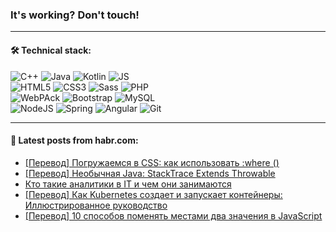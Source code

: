 ### It's working? Don't touch!

---

#### 🛠️ Technical stack:

![C++](https://img.shields.io/badge/C++-informational?logo=c%2B%2B&style=flat&logoColor=white&color=9C033A)
![Java](https://img.shields.io/badge/Java-informational?logo=java&style=flat&logoColor=white&color=007396)
![Kotlin](https://img.shields.io/badge/Kotlin-informational?logo=Kotlin&style=flat&logoColor=white&color=0095D5)
![JS](https://img.shields.io/badge/JS-informational?logo=javaScript&style=flat&logoColor=black&color=F7Df1E) <br>
![HTML5](https://img.shields.io/badge/HTML5-informational?logo=html5&style=flat&logoColor=white&color=E34F26)
![CSS3](https://img.shields.io/badge/CSS3-informational?logo=css3&style=flat&logoColor=white&color=157286)
![Sass](https://img.shields.io/badge/Saas-informational?logo=sass&style=flat&logoColor=white&color=hotpink)
![PHP](https://img.shields.io/badge/PHP-informational?logo=php&style=flat&logoColor=white&color=777BB4) <br>
![WebPAck](https://img.shields.io/badge/WebPack-informational?logo=webPack&style=flat&logoColor=white&color=FF6F00)
![Bootstrap](https://img.shields.io/badge/Bootstrap-informational?logo=Bootstrap&style=flat&logoColor=white&color=7952B3)
![MySQL](https://img.shields.io/badge/MySQL-informational?logo=MySQL&style=flat&logoColor=white&color=00f) <br>
![NodeJS](https://img.shields.io/badge/NodeJS-informational?logo=node.js&style=flat&logoColor=white&color=43853D)
![Spring](https://img.shields.io/badge/Spring-informational?logo=Spring&style=flat&logoColor=white&color=0A9EDC)
![Angular](https://img.shields.io/badge/Vue-informational?logo=vue.js&style=flat&logoColor=white&color=red)
![Git](https://img.shields.io/badge/Git-informational?logo=git&style=flat&logoColor=white&color=darkorange)

___

#### 💬 Latest posts from habr.com:

<!-- BLOG-POST-LIST:START -->
- [[Перевод] Погружаемся в CSS: как использовать :where &lpar;&rpar;](https://habr.com/ru/post/657651/?utm_source=habrahabr&utm_medium=rss&utm_campaign=657651)
- [[Перевод] Необычная Java: StackTrace Extends Throwable](https://habr.com/ru/post/655259/?utm_source=habrahabr&utm_medium=rss&utm_campaign=655259)
- [Кто такие аналитики в IT и чем они занимаются](https://habr.com/ru/post/657649/?utm_source=habrahabr&utm_medium=rss&utm_campaign=657649)
- [[Перевод] Как Kubernetes создает и запускает контейнеры: Иллюстрированное руководство](https://habr.com/ru/post/657641/?utm_source=habrahabr&utm_medium=rss&utm_campaign=657641)
- [[Перевод] 10 способов поменять местами два значения в JavaScript](https://habr.com/ru/post/657625/?utm_source=habrahabr&utm_medium=rss&utm_campaign=657625)
<!-- BLOG-POST-LIST:END -->
